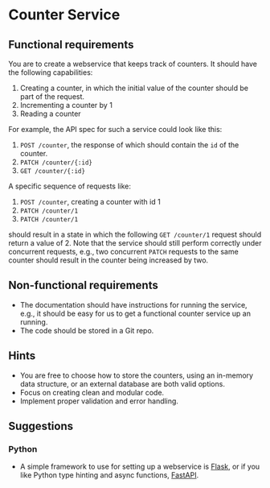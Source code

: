 # Counter Service

## Functional requirements

You are to create a webservice that keeps track of counters. It should have the following
capabilities:
1. Creating a counter, in which the initial value of the counter should be part of the request.
2. Incrementing a counter by 1
3. Reading a counter

For example, the API spec for such a service could look like this:

1. `POST /counter`, the response of which should contain the `id` of the counter.
2. `PATCH /counter/{:id}`
3. `GET /counter/{:id}`

A specific sequence of requests like:

1. `POST /counter`, creating a counter with id 1
2. `PATCH /counter/1`
3. `PATCH /counter/1`

should result in a state in which the following `GET /counter/1` request should return a value
of 2. Note that the service should still perform correctly under concurrent requests, e.g., two
concurrent `PATCH` requests to the same counter should result in the counter being increased by two.

## Non-functional requirements

* The documentation should have instructions for running the service, e.g., it should be easy for us
  to get a functional counter service up an running.
* The code should be stored in a Git repo.

## Hints

* You are free to choose how to store the counters, using an in-memory data structure, or an
  external database are both valid options.
* Focus on creating clean and modular code.
* Implement proper validation and error handling.

## Suggestions

### Python

* A simple framework to use for setting up a webservice is [Flask](https://pypi.org/project/Flask/),
  or if you like Python type hinting and async functions,
  [FastAPI](https://pypi.org/project/fastapi/).

